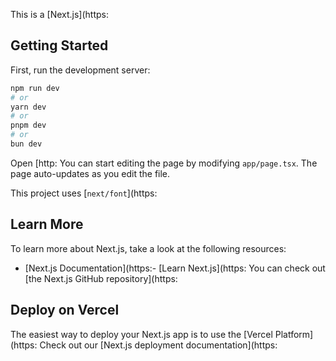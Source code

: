 This is a [Next.js](https:
## Getting Started

First, run the development server:

```bash
npm run dev
# or
yarn dev
# or
pnpm dev
# or
bun dev
```

Open [http:
You can start editing the page by modifying `app/page.tsx`. The page auto-updates as you edit the file.

This project uses [`next/font`](https:
## Learn More

To learn more about Next.js, take a look at the following resources:

- [Next.js Documentation](https:- [Learn Next.js](https:
You can check out [the Next.js GitHub repository](https:
## Deploy on Vercel

The easiest way to deploy your Next.js app is to use the [Vercel Platform](https:
Check out our [Next.js deployment documentation](https: